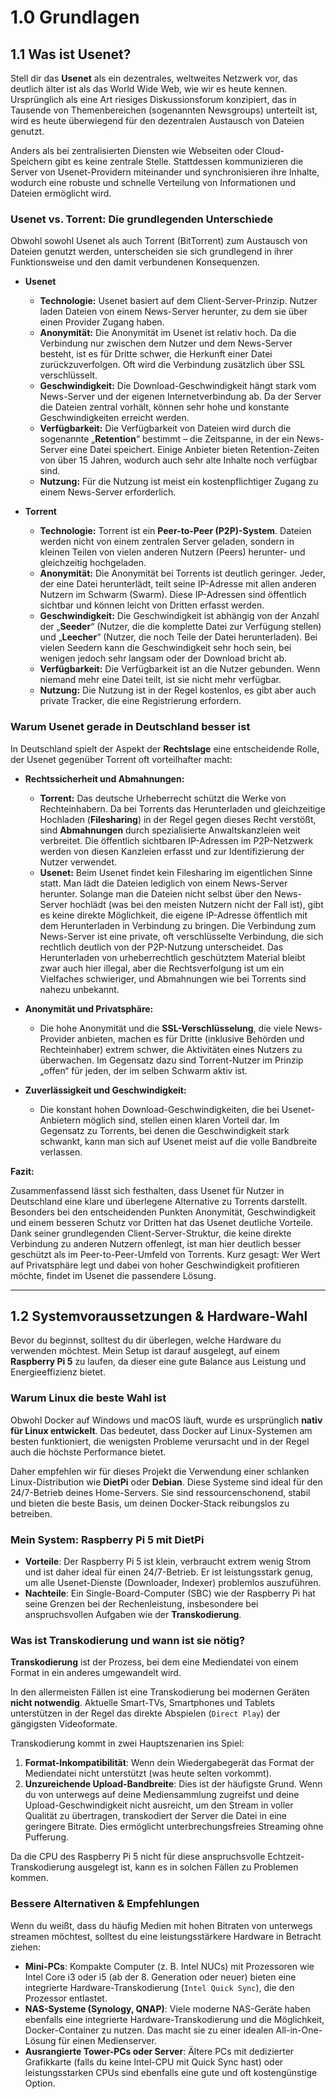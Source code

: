 # 1.0 Grundlagen

## 1.1 Was ist Usenet?

Stell dir das **Usenet** als ein dezentrales, weltweites Netzwerk vor, das deutlich älter ist als das World Wide Web, wie wir es heute kennen. Ursprünglich als eine Art riesiges Diskussionsforum konzipiert, das in Tausende von Themenbereichen (sogenannten Newsgroups) unterteilt ist, wird es heute überwiegend für den dezentralen Austausch von Dateien genutzt.

Anders als bei zentralisierten Diensten wie Webseiten oder Cloud-Speichern gibt es keine zentrale Stelle. Stattdessen kommunizieren die Server von Usenet-Providern miteinander und synchronisieren ihre Inhalte, wodurch eine robuste und schnelle Verteilung von Informationen und Dateien ermöglicht wird.

### Usenet vs. Torrent: Die grundlegenden Unterschiede

Obwohl sowohl Usenet als auch Torrent (BitTorrent) zum Austausch von Dateien genutzt werden, unterscheiden sie sich grundlegend in ihrer Funktionsweise und den damit verbundenen Konsequenzen.

* **Usenet**
  * **Technologie:** Usenet basiert auf dem Client-Server-Prinzip. Nutzer laden Dateien von einem News-Server herunter, zu dem sie über einen Provider Zugang haben.
  * **Anonymität:** Die Anonymität im Usenet ist relativ hoch. Da die Verbindung nur zwischen dem Nutzer und dem News-Server besteht, ist es für Dritte schwer, die Herkunft einer Datei zurückzuverfolgen. Oft wird die Verbindung zusätzlich über SSL verschlüsselt.
  * **Geschwindigkeit:** Die Download-Geschwindigkeit hängt stark vom News-Server und der eigenen Internetverbindung ab. Da der Server die Dateien zentral vorhält, können sehr hohe und konstante Geschwindigkeiten erreicht werden.
  * **Verfügbarkeit:** Die Verfügbarkeit von Dateien wird durch die sogenannte „**Retention**“ bestimmt – die Zeitspanne, in der ein News-Server eine Datei speichert. Einige Anbieter bieten Retention-Zeiten von über 15 Jahren, wodurch auch sehr alte Inhalte noch verfügbar sind.
  * **Nutzung:** Für die Nutzung ist meist ein kostenpflichtiger Zugang zu einem News-Server erforderlich.

* **Torrent**
  * **Technologie:** Torrent ist ein **Peer-to-Peer (P2P)-System**. Dateien werden nicht von einem zentralen Server geladen, sondern in kleinen Teilen von vielen anderen Nutzern (Peers) herunter- und gleichzeitig hochgeladen.
  * **Anonymität:** Die Anonymität bei Torrents ist deutlich geringer. Jeder, der eine Datei herunterlädt, teilt seine IP-Adresse mit allen anderen Nutzern im Schwarm (Swarm). Diese IP-Adressen sind öffentlich sichtbar und können leicht von Dritten erfasst werden.
  * **Geschwindigkeit:** Die Geschwindigkeit ist abhängig von der Anzahl der „**Seeder**“ (Nutzer, die die komplette Datei zur Verfügung stellen) und „**Leecher**“ (Nutzer, die noch Teile der Datei herunterladen). Bei vielen Seedern kann die Geschwindigkeit sehr hoch sein, bei wenigen jedoch sehr langsam oder der Download bricht ab.
  * **Verfügbarkeit:** Die Verfügbarkeit ist an die Nutzer gebunden. Wenn niemand mehr eine Datei teilt, ist sie nicht mehr verfügbar.
  * **Nutzung:** Die Nutzung ist in der Regel kostenlos, es gibt aber auch private Tracker, die eine Registrierung erfordern.

### Warum Usenet gerade in Deutschland besser ist

In Deutschland spielt der Aspekt der **Rechtslage** eine entscheidende Rolle, der Usenet gegenüber Torrent oft vorteilhafter macht:

* **Rechtssicherheit und Abmahnungen:**
  * **Torrent:** Das deutsche Urheberrecht schützt die Werke von Rechteinhabern. Da bei Torrents das Herunterladen und gleichzeitige Hochladen (**Filesharing**) in der Regel gegen dieses Recht verstößt, sind **Abmahnungen** durch spezialisierte Anwaltskanzleien weit verbreitet. Die öffentlich sichtbaren IP-Adressen im P2P-Netzwerk werden von diesen Kanzleien erfasst und zur Identifizierung der Nutzer verwendet.
  * **Usenet:** Beim Usenet findet kein Filesharing im eigentlichen Sinne statt. Man lädt die Dateien lediglich von einem News-Server herunter. Solange man die Dateien nicht selbst über den News-Server hochlädt (was bei den meisten Nutzern nicht der Fall ist), gibt es keine direkte Möglichkeit, die eigene IP-Adresse öffentlich mit dem Herunterladen in Verbindung zu bringen. Die Verbindung zum News-Server ist eine private, oft verschlüsselte Verbindung, die sich rechtlich deutlich von der P2P-Nutzung unterscheidet. Das Herunterladen von urheberrechtlich geschütztem Material bleibt zwar auch hier illegal, aber die Rechtsverfolgung ist um ein Vielfaches schwieriger, und Abmahnungen wie bei Torrents sind nahezu unbekannt.

* **Anonymität und Privatsphäre:**
  * Die hohe Anonymität und die **SSL-Verschlüsselung**, die viele News-Provider anbieten, machen es für Dritte (inklusive Behörden und Rechteinhaber) extrem schwer, die Aktivitäten eines Nutzers zu überwachen. Im Gegensatz dazu sind Torrent-Nutzer im Prinzip „offen“ für jeden, der im selben Schwarm aktiv ist.

* **Zuverlässigkeit und Geschwindigkeit:**
  * Die konstant hohen Download-Geschwindigkeiten, die bei Usenet-Anbietern möglich sind, stellen einen klaren Vorteil dar. Im Gegensatz zu Torrents, bei denen die Geschwindigkeit stark schwankt, kann man sich auf Usenet meist auf die volle Bandbreite verlassen.

**Fazit:**

Zusammenfassend lässt sich festhalten, dass Usenet für Nutzer in Deutschland eine klare und überlegene Alternative zu Torrents darstellt. Besonders bei den entscheidenden Punkten Anonymität, Geschwindigkeit und einem besseren Schutz vor Dritten hat das Usenet deutliche Vorteile.
Dank seiner grundlegenden Client-Server-Struktur, die keine direkte Verbindung zu anderen Nutzern offenlegt, ist man hier deutlich besser geschützt als im Peer-to-Peer-Umfeld von Torrents. Kurz gesagt: Wer Wert auf Privatsphäre legt und dabei von hoher Geschwindigkeit profitieren möchte, findet im Usenet die passendere Lösung.

---

## 1.2 Systemvoraussetzungen & Hardware-Wahl

Bevor du beginnst, solltest du dir überlegen, welche Hardware du verwenden möchtest. Mein Setup ist darauf ausgelegt, auf einem **Raspberry Pi 5** zu laufen, da dieser eine gute Balance aus Leistung und Energieeffizienz bietet.

### Warum Linux die beste Wahl ist

Obwohl Docker auf Windows und macOS läuft, wurde es ursprünglich **nativ für Linux entwickelt**. Das bedeutet, dass Docker auf Linux-Systemen am besten funktioniert, die wenigsten Probleme verursacht und in der Regel auch die höchste Performance bietet.

Daher empfehlen wir für dieses Projekt die Verwendung einer schlanken Linux-Distribution wie **DietPi** oder **Debian**. Diese Systeme sind ideal für den 24/7-Betrieb deines Home-Servers. Sie sind ressourcenschonend, stabil und bieten die beste Basis, um deinen Docker-Stack reibungslos zu betreiben.

### Mein System: Raspberry Pi 5 mit DietPi

* **Vorteile**: Der Raspberry Pi 5 ist klein, verbraucht extrem wenig Strom und ist daher ideal für einen 24/7-Betrieb. Er ist leistungsstark genug, um alle Usenet-Dienste (Downloader, Indexer) problemlos auszuführen.
* **Nachteile**: Ein Single-Board-Computer (SBC) wie der Raspberry Pi hat seine Grenzen bei der Rechenleistung, insbesondere bei anspruchsvollen Aufgaben wie der **Transkodierung**.

### Was ist Transkodierung und wann ist sie nötig?

**Transkodierung** ist der Prozess, bei dem eine Mediendatei von einem Format in ein anderes umgewandelt wird.

In den allermeisten Fällen ist eine Transkodierung bei modernen Geräten **nicht notwendig**. Aktuelle Smart-TVs, Smartphones und Tablets unterstützen in der Regel das direkte Abspielen (`Direct Play`) der gängigsten Videoformate.

Transkodierung kommt in zwei Hauptszenarien ins Spiel:

1. **Format-Inkompatibilität**: Wenn dein Wiedergabegerät das Format der Mediendatei nicht unterstützt (was heute selten vorkommt).
2. **Unzureichende Upload-Bandbreite**: Dies ist der häufigste Grund. Wenn du von unterwegs auf deine Mediensammlung zugreifst und deine Upload-Geschwindigkeit nicht ausreicht, um den Stream in voller Qualität zu übertragen, transkodiert der Server die Datei in eine geringere Bitrate. Dies ermöglicht unterbrechungsfreies Streaming ohne Pufferung.

Da die CPU des Raspberry Pi 5 nicht für diese anspruchsvolle Echtzeit-Transkodierung ausgelegt ist, kann es in solchen Fällen zu Problemen kommen.

### Bessere Alternativen & Empfehlungen

Wenn du weißt, dass du häufig Medien mit hohen Bitraten von unterwegs streamen möchtest, solltest du eine leistungsstärkere Hardware in Betracht ziehen:

* **Mini-PCs**: Kompakte Computer (z. B. Intel NUCs) mit Prozessoren wie Intel Core i3 oder i5 (ab der 8. Generation oder neuer) bieten eine integrierte Hardware-Transkodierung (`Intel Quick Sync`), die den Prozessor entlastet.
* **NAS-Systeme (Synology, QNAP)**: Viele moderne NAS-Geräte haben ebenfalls eine integrierte Hardware-Transkodierung und die Möglichkeit, Docker-Container zu nutzen. Das macht sie zu einer idealen All-in-One-Lösung für einen Medienserver.
* **Ausrangierte Tower-PCs oder Server**: Ältere PCs mit dedizierter Grafikkarte (falls du keine Intel-CPU mit Quick Sync hast) oder leistungsstarken CPUs sind ebenfalls eine gute und oft kostengünstige Option.
